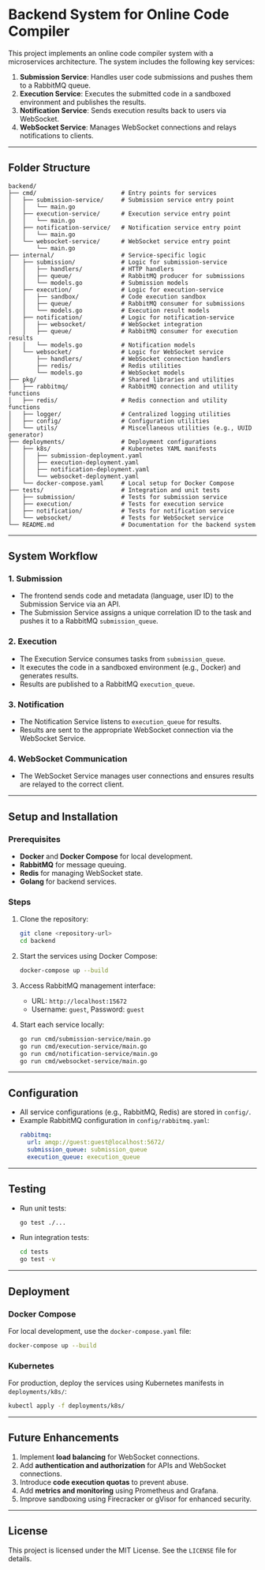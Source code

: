 # Backend System for Online Code Compiler

This project implements an online code compiler system with a microservices architecture. The system includes the following key services:

1. **Submission Service**: Handles user code submissions and pushes them to a RabbitMQ queue.
2. **Execution Service**: Executes the submitted code in a sandboxed environment and publishes the results.
3. **Notification Service**: Sends execution results back to users via WebSocket.
4. **WebSocket Service**: Manages WebSocket connections and relays notifications to clients.

---

## **Folder Structure**

```plaintext
backend/
├── cmd/                        # Entry points for services
│   ├── submission-service/     # Submission service entry point
│   │   └── main.go
│   ├── execution-service/      # Execution service entry point
│   │   └── main.go
│   ├── notification-service/   # Notification service entry point
│   │   └── main.go
│   └── websocket-service/      # WebSocket service entry point
│       └── main.go
├── internal/                   # Service-specific logic
│   ├── submission/             # Logic for submission-service
│   │   ├── handlers/           # HTTP handlers
│   │   ├── queue/              # RabbitMQ producer for submissions
│   │   └── models.go           # Submission models
│   ├── execution/              # Logic for execution-service
│   │   ├── sandbox/            # Code execution sandbox
│   │   ├── queue/              # RabbitMQ consumer for submissions
│   │   └── models.go           # Execution result models
│   ├── notification/           # Logic for notification-service
│   │   ├── websocket/          # WebSocket integration
│   │   ├── queue/              # RabbitMQ consumer for execution results
│   │   └── models.go           # Notification models
│   └── websocket/              # Logic for WebSocket service
│       ├── handlers/           # WebSocket connection handlers
│       ├── redis/              # Redis utilities
│       └── models.go           # WebSocket models
├── pkg/                        # Shared libraries and utilities
│   ├── rabbitmq/               # RabbitMQ connection and utility functions
│   ├── redis/                  # Redis connection and utility functions
│   ├── logger/                 # Centralized logging utilities
│   ├── config/                 # Configuration utilities
│   └── utils/                  # Miscellaneous utilities (e.g., UUID generator)
├── deployments/                # Deployment configurations
│   ├── k8s/                    # Kubernetes YAML manifests
│   │   ├── submission-deployment.yaml
│   │   ├── execution-deployment.yaml
│   │   ├── notification-deployment.yaml
│   │   └── websocket-deployment.yaml
│   └── docker-compose.yaml     # Local setup for Docker Compose
├── tests/                      # Integration and unit tests
│   ├── submission/             # Tests for submission service
│   ├── execution/              # Tests for execution service
│   ├── notification/           # Tests for notification service
│   └── websocket/              # Tests for WebSocket service
└── README.md                   # Documentation for the backend system
```

---

## **System Workflow**

### **1. Submission**
- The frontend sends code and metadata (language, user ID) to the Submission Service via an API.
- The Submission Service assigns a unique correlation ID to the task and pushes it to a RabbitMQ `submission_queue`.

### **2. Execution**
- The Execution Service consumes tasks from `submission_queue`.
- It executes the code in a sandboxed environment (e.g., Docker) and generates results.
- Results are published to a RabbitMQ `execution_queue`.

### **3. Notification**
- The Notification Service listens to `execution_queue` for results.
- Results are sent to the appropriate WebSocket connection via the WebSocket Service.

### **4. WebSocket Communication**
- The WebSocket Service manages user connections and ensures results are relayed to the correct client.

---

## **Setup and Installation**

### **Prerequisites**
- **Docker** and **Docker Compose** for local development.
- **RabbitMQ** for message queuing.
- **Redis** for managing WebSocket state.
- **Golang** for backend services.

### **Steps**

1. Clone the repository:
   ```bash
   git clone <repository-url>
   cd backend
   ```

2. Start the services using Docker Compose:
   ```bash
   docker-compose up --build
   ```

3. Access RabbitMQ management interface:
   - URL: `http://localhost:15672`
   - Username: `guest`, Password: `guest`

4. Start each service locally:
   ```bash
   go run cmd/submission-service/main.go
   go run cmd/execution-service/main.go
   go run cmd/notification-service/main.go
   go run cmd/websocket-service/main.go
   ```

---

## **Configuration**

- All service configurations (e.g., RabbitMQ, Redis) are stored in `config/`.
- Example RabbitMQ configuration in `config/rabbitmq.yaml`:
  ```yaml
  rabbitmq:
    url: amqp://guest:guest@localhost:5672/
    submission_queue: submission_queue
    execution_queue: execution_queue
  ```

---

## **Testing**

- Run unit tests:
  ```bash
  go test ./...
  ```

- Run integration tests:
  ```bash
  cd tests
  go test -v
  ```

---

## **Deployment**

### **Docker Compose**
For local development, use the `docker-compose.yaml` file:

```bash
docker-compose up --build
```

### **Kubernetes**
For production, deploy the services using Kubernetes manifests in `deployments/k8s/`:

```bash
kubectl apply -f deployments/k8s/
```

---

## **Future Enhancements**

1. Implement **load balancing** for WebSocket connections.
2. Add **authentication and authorization** for APIs and WebSocket connections.
3. Introduce **code execution quotas** to prevent abuse.
4. Add **metrics and monitoring** using Prometheus and Grafana.
5. Improve sandboxing using Firecracker or gVisor for enhanced security.

---

## **License**

This project is licensed under the MIT License. See the `LICENSE` file for details.
